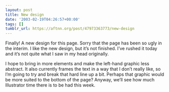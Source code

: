 ```yaml
---
layout: post
title: New design
date: '2003-02-19T04:26:57+00:00'
tags: []
tumblr_url: https://aftnn.org/post/47973363773/new-design
---
```

<p>Finally! A new design for this page. Sorry that the page has been so ugly in the interim. I like the new design, but it&rsquo;s not finished. I&rsquo;ve rushed it today and it&rsquo;s not quite what I saw in my head originally.</p>
<p>I hope to bring in more elements and make the left-hand graphic less abstract. It also currently frames the text in a way that I don&rsquo;t really like, so I&rsquo;m going to try and break that hard line up a bit. Perhaps that graphic would be more suited to the bottom of the page? Anyway, we&rsquo;ll see how much Illustrator time there is to be had this week.</p>
